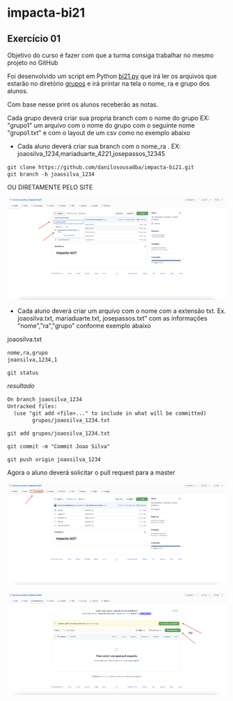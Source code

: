 # impacta-bi21

## Exercício 01

Objetivo do curso é fazer com que a turma consiga trabalhar no mesmo projeto no GitHub

Foi desenvolvido um script em Python [bi21.py](bi21.py) que irá ler os arquivos que estarão no diretório [grupos](grupos) e irá printar na tela o nome, ra e grupo dos alunos.

Com base nesse print os alunos receberão as notas.

Cada grupo deverá criar sua propria branch com o nome do grupo EX: "grupo1" um arquivo com o nome do grupo com o seguinte nome "grupo1.txt" e com o layout de um csv como no exemplo abaixo

* Cada aluno deverá criar sua branch com o nome_ra . EX: joaosilva_1234,mariaduarte_4221,josepassos_12345
```
git clone https://github.com/danilosousadba/impacta-bi21.git
git branch -b joaosilva_1234
```
OU DIRETAMENTE PELO SITE

![images](images/newbranch.png)
  
  
* Cada aluno deverá criar um arquivo com o nome com a extensão txt. Ex. joaosilva.txt, mariaduarte.txt, josepassos.txt" com as informações "nome","ra","grupo" conforme exemplo abaixo

joaosilva.txt
```
nome,ra,grupo
joaosilva,1234,1
```

```
git status
```
<i>resultado</i>
```
On branch joaosilva_1234
Untracked files:
  (use "git add <file>..." to include in what will be committed)
        grupos/joaosilva_1234.txt
```


```
git add grupos/joaosilva_1234.txt
```

```
git commit -m "Commit Joao Silva"
```
```
git push origin joaosilva_1234
```

Agora o aluno deverá solicitar o pull request para a master

![images](images/pullrequest.png)

![images](images/newpullrequest.png)